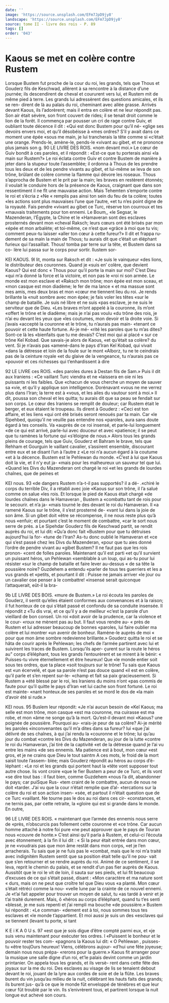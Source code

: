 ```yaml
---
date: ''
image: 'https://source.unsplash.com/EFm7JpD9jy8'
landscape: 'https://source.unsplash.com/EFm7JpD9jy8'
source: tome II - livre des rois - P. 89
tags: []
order: '043'
---
```


# Kaous se met en colère contre Rustem

Lorsque Bustem fut proche de la cour du roi, les grands, tels que Thous et Gouderz fils de Keschwad, allèrent à sa rencontre à la distance d’une journée;
ils descendirent de cheval et coururent vers lui, et Rustem mit de même pied à terre. Les grands lui
adressèrent des questions amicales, et ils se ren- dirent de là au palais du roi, cheminant avec allée grasse. Arrivés devant Kaous, ils I’adorèrent; mais
il entra en colère et ne leur répondit pas. Son air était sévère, son front couvert de rides; il se tenait
droit comme le lion de la forêt. Il commença par pousser un cri de rage contre Guiv, et oubliant toute décence il dit : «Qui est donc Bustem pour qu’il né-
«glige ses devoirs envers moi, et qu’il désobéisse à
«mes ordres? S’il y avait dans ce moment une épée
«sous me main, je lui trancherais la tête comme si «c’était une orange. Prends-le, amène-le, pends-le «vivant au gibet, et ne prononce plus jamais son
g.
90 LE LIVRE DES ROIS.
«nom devant moi.» Le cœur de Guiv bondit à ces
paroles, et il répondit : «Est-ce que tu porterais ainsi
«la main sur Rustem?» Le roi éclata contre Guiv et contre Bustem de manière à jeter dans la stupeur toute l’assemblée; il ordonna à Thous de les prendre
tous les deux et de les pendre vivants au gibet, et lui-même se leva de son trône, brûlant de colère comme la flamme qui dévore les roseaux. Thous s’approcha de Bustem et le prit par la main; les braves en restèrent étonnés; il voulait le conduire
hors de la présence de Kaous, craignant que dans son ressentiment il ne fît une mauvaise action. Mais Tehemten s’emporte contre le roi et s’écria z «Ne
« remplis pas ainsi ton sein du feu de ta colère; toutes «les actions sont plus mauvaises l’une que l’autre,
«et tu n’es point digne de la royauté. Fais pendre
«vivant au gibet ce Turc, réserve ton courroux et tes
«mauvais traitements pour ton ennemi. Le Boum,,
«le Segsar, le Mazenderan, l’Égypte, la Chine et le
«Hamaveran sont des esclaves prosternés devant mon
«cheval Raksch; leurs cœurs ont été brisés par mon
«épée et mon arbalète; et toi-même, ce n’est que
«grâce à moi que tu vis; comment peux-tu laisser
«aller ton cœur à cette fureur?» Il dit et frappa ru-
dement de sa main la main de Thous; tu aurais dit que c’était un éléphant furieux qui l’assaillait. Thous!
tomba par terre sur la tête, et Bustem dans sa co- lère lui passa sur le corps pour sortir. Ilustem sor-

KEI KAOUS. 9l lit, monta sur Raksch et dit : «Je suis le vainqueur
«des lions, le distributeur des couronnes. Quand je «suis en’ colère, que devient Kaous? Qui est donc
« Thous pour qu’il porte la main sur moi? C’est Dieu
«qui m’a donné la force et la victoire, et non pas le
«roi ni son armée. Le monde est mon esclave et «Raksch mon trône; mon épée est mon sceau, et «mon casque est mon diadème; le fer de ma lance « et ma massue sont mes amis, mes deux bras et mon «cœur me tiennent lieu du roi. Je rends brillante la «nuit sombre avec mon épée; je fais voler les têtes
«sur le champ de bataille. Je suis né libre et ne suis
«pas esclave, je ne suis le serviteur que de Dieu. «Les braves m’ont appelé à la couronne, ils m’ont
«offert le trône et le diadème; mais je n’ai pas voulu
«du trône des rois, je n’ai eu devant les yeux que
«les coutumes, mon devoir et la droite voie. Si j’avais «accepté la couronne et le trône, tu n’aurais pas main- «tenant ce pouvoir et cette haute fortune. Ai-je mé- «rité les paroles que tu m’as dites? Sont-ce là les «bienfaits que tu me devais? C’est moi qui ai placé
« sur ce trône Keî Kobad. Que savais-je alors de Kaous,
«et qu’était sa colère? du vent. Si je n’avais pas «amené-dans le pays d’Iran Keî Kobad, qui vivait
«dans la détresse et loin de la foule sur le mont «Alborz, tu ne te ceindrais pas de la ceinture royale «et du glaive de la vengeance, tu n’aurais pas ce «pouvoir et ces richesses qui t’enhardissent à dire

92 LE LIVRE ces ROIS.
«des paroles dures à Destan fils de Sam.» Puis il
dit aux Iraniens : «Ce vaillant Turc viendra et ne «laissera en oie ni les puissants ni les faibles. Que «chacun de vous cherche un moyen de sauver sa «vie, et qu’il y applique son intelligence. Dorénavant
«vous ne me verrez plus dans l’Iran; la terre est à «vous, et les ailes du vautour sont à moi.» Il dit, poussa son cheval et les quitta; tu aurais dit que sa peau se fendait sur son corps.
Le cœur des Iraniens se remplit de douleur; car Rustem était le berger, et eux étaient le troupeau.
Ils dirent à Gouderz : «Ceci est ton affaire, et les liens «qui ont été brisés seront renoués par ta main. Car
«le Sipehbed, quoiqu’il ne veuille pas entendre nos «paroles, aura sans doute égard à tes conseils. Va «auprès de ce roi insensé, et parle-lui longuement
«de ce qui est arrivé, parle-lui avec douceur et avec «patience; il se peut que tu ramènes la fortune qui
«s’éloigne de nous.» Alors tous les grands pleins de courage, tels que Guiv, Gouderz et Bahram le brave, tels que Rehham et Gourguin le vaillant cavalier, s’assirent ensemble, discourant entre eux et se disant
l’un à l’autre z «Le roi n’a aucun égard à la coutume
«et à la décence. Bustem est le Pehlewan du monde. «C’est à lui que Kaous doit la vie, et il n’y eut ja-
«mais pour les malheureux un sauveur tel que lui. «Quand les Divs du Mazenderan ont chargé le roi «et les grands de lourdes chaînes, que de peines et

KEI nous. 93 «de dangers Rustem n’a-t-il pas supportés? il a dé-
.«chiré le corps du terrible Div, il a rétabli avec joie «Kaous sur son trône, il l’a salué comme on salue
«les rois. Et lorsque le pied de Kaous était chargé «de lourdes chaînes dans le Hamaveran , Bustem a «combattu tant de rois pour le secourir. et n’a ja- «mais tourné le des devant le roi du Hamaveran. Il «a ramené Kaous sur le trône, il s’est prosterné de-
«vant lui dans la joie de son âme. Si un gibet doit «être se récompense, il ne nous reste plus qu’à nous «enfuir; et pourtant c’est le moment de combattre, «car le sort nous serre de près. a
Le Sipehdar Gouderz fils de Keschwad partit, se rendit auprès du roi, et lui dit: «Qu’a donc fait «Bustem pour que tu détruises aujourd’hui la for-
«tune de l’Iran? As-tu donc oublié le Hamaveran et
«ce qui s’est passé chez les Divs du Mazenderan,
«pour que tu aies donné l’ordre de pendre vivant au «gibet Bustem? Il ne faut pas que les rois pronon-
«cent de folles paroles. Maintenant qu’il est parti
«et qu’il survient un puissant héros, un Pehlewan
«semblable à un loup, qui as-tu pour lui résister
«sur le champ de bataille et faire lever au-dessus « de sa tête la poussière noire? Guzdehem a entendu
«parler de tous tes guerriers et les a vus grands et «petits, et pourtant il dit : Puisse ne jamais arriver «le jour ou un cavalier ose penser à le combattre! «insensé serait quiconque l’attaquerait, eût-il la bra-

9b LE LIVRE DES BOIS.
«mure de Bustem.» Le roi écouta les paroles de
Gouderz, il sentit qu’elles étaient conformes aux convenances et à la raison; il fut honteux de ce qui s’était passé et confondu de sa conduite insensée. Il
répondit z «Tu dis vrai, et ce qu’il y a de meilleur
«c’est la parole d’un vieillard de bon conseil. Un roi
«doit avoir de la prudence, car la violence et le cour- «roux ne mènent pas au but. Il faut vous rendre au- « près de Rustem et lui adresser beaucoup de bonnes «paroles, lui faire oublier ma colère et lui montrer «un avenir de bonheur. Ramène-le auprès de moi
« pour que mon âme sombre redevienne brillante.»
Gouderz quitta le roi et se hâta de courir après le Pehlewan; les chefs de l’armée partirent avec lui
et suivirent les traces de Bustem. Lorsqu’ils aper- çurent sur la route le héros au" corps d’éléphant,
tous les grands l’entourèrent et se mirent à le bénir:
« Puisses-tu vivre éternellement et être heureux! Que
«le monde entier soit sous tes ordres, que ta place «soit toujours sur le trône! Tu sais que Kaous est «un écervelé, et que sa parole n’est pas douce quand
«il est en colère, qu’il parle et s’en repent sur-le- «champ et fait sa paix gracieusement. Si Rustem a «été blessé par le roi, les Iraniens du moins n’ont
«pas commis de faute pour qu’il quitte le pays d’Iran
«et lui cache son front fortuné. Le roi est mainte-
«nant honteux.de ses paroles et se mord le dos de «la main d’avoir été si rude.»

KEI nous. 95 Buslem leur répondit: «Je n’ai aucun besoin de
«Keî Kaous; ma selle est mon trône, mon casque «est ma couronne, ma cuirasse est ma robe, et mon «âme ne songe qu’à la mort. Qu’est-il devant moi «Kaous? une poignée de poussière. Pourquoi au- «rais-je peur de sa colère? Ai-je mérité les paroles «inconvenantes qu’il m’a dites dans sa fureur? lui
«que j’ai délivré de ses chaînes, à qui j’ai rendu la
«couronne et le trône; lui qu’au jour du combat «contre les Divs du Mazenderan, au jour de la lutte «contre le roi du Hamaveran, j’ai tiré de la captivité
«et de la détresse quand je l’ai vu entre les mains
«de ses ennemis. Ma patience est à bout, mon cœur
«est gros, et je ne crains que Dieu le tout saintm A ces mots, le froid de la mort saisit toute l’assem-
blée; mais Gouderz répondit au héros au corps d’é-
léphant : «Le roi et les grands qui portent haut la «tête vont supposer tout autre chose. lis vont croire «que le fier Bustem a peur de ce Turc, et ils vont «se dire tout bas : il faut bien, comme Guzdehem «nous l’a dit, abandonner le pays; car puiSque Rus- «tem craint de le combattre, aucun de nous ne doit «tarder. J’ai vu que la cour n’était remplie que d’al-
«tercations sur la colère du roi et son action insen- «sée, et partout il n’était question que de ce Turc
«vaillant. Ne tourne pas le dos au roi dans ces cir-
«constances, et ne ternis pas, par cette retraite, la «gloire qui est si grande dans le monde. En outre,

96 LE LIVRE DES ROIS.
« maintenant que l’armée des ennemis nous serre de
«près, n’obscurcis pas follement cette couronne et
«ce trône. Car aucun homme attaché à notre foi pure
«ne peut approuver que le pays de Touran nous «couvre de honte.» C’est ainsi qu’il parla à Rustem,
et celui-ci l’écouta avec étonnement; à la fin il lui
dit : « Si la peur était entrée dans mon cœur, je ne
«voudrais pas que mon âme restât dans mon corps,
«et je l’en arracherais. Tu sais que je ne fuis pas le
«combat, mais que le roi m’a traité avec indignitém
Rustem sentit que sa position était telle qu’il ne pou-
vait que s’en retourner et se rendre auprès du roi.
Animé de ce sentiment, il se leva, reprit le chemin
du palais, et se rendit d’un pas fier auprès de Kaous.
Aussitôt que le roi le vit de loin, il sauta sur ses pieds, et lui fit beaucoup d’excuses de ce qui s’était
passé, disant : «Mon caractère et ma nature sont « durs, mais on ne peut que croître tel que Dieu vous «a planté. Mon cœur s’était rétréci comme la nou-
«velle lune par la crainte de ce nouvel ennemi. Je «t’ai fait appeler pour trouver un moyen de salut, tu «as tardé à venir et je t’ai traité durement. Mais, ô
«héros au corps d’éléphant, quand tu t’es senti
«blessé, je me suis repenti et j’ai rempli ma bouche
«de poussière.» Bustem lui répondit : «Le comman- «dement est à toi, nous sommes tous tes esclaves et «le monde t’appartient. Et moi aussi je suis un des «esclaves qui se tiennent (levant tu porte, si tant

K E i K A 0 U s. 97 «est que je sois digue d’être compté parmi eux, et
«je suis venu maintenant pour exécuter tes ordres. l «Puissent le bonheur et le pouvoir rester tes com- «pagnons la Kaous lui dit: « O Pehlewan , puisses-tu «être toujOurs heureux! Viens, célébrons aujour- «d’hui une fête joyeuse; demain nous nous prépa- «rerons pour la guerre.»
Kaous fit arranger pour la musique une salle digne d’un roi, et’le palais devint comme un jardin
printanier. On appela tous les grands, et ils versè- rent dans cette fête des joyaux sur la me du roi. Des esclaves au visage de lis se tenaient debout devant le roi, jouant de la lyre aux cordes de soie et de la flûte. Les braves burent du vin jusqu’au milieu de la nuit, célébrant les hauts faits des grands; ils burent jus-
qu’à ce que le monde fût enveloppé de ténèbres et
que leur cœur fût troublé par le vin. Ils s’enivrèrent
tous, et partirent lorsque la nuit longue eut achevé son cours.
